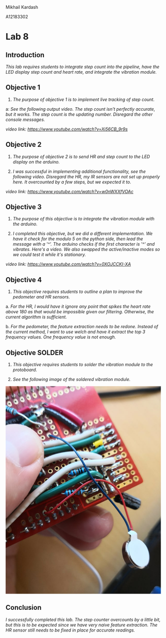 Mikhail Kardash

A12183302

# Lab 8

## Introduction

*This lab requires students to integrate step count into the pipeline, have the LED display step count and heart rate, and integrate the vibration module.*

## Objective 1

1. *The purpose of objective 1 is to implement live tracking of step count.*

a: *See the following output video. The step count isn't perfectly accurate, but it works. The step count is the updating number. Disregard the other console messages.*

*video link: https://www.youtube.com/watch?v=Xi56CB_9r9s*

## Objective 2

1. *The purpose of objective 2 is to send HR and step count to the LED display on the arduino.*

2. *I was successful in implementing additional functionality, see the following video. Disregard the HR, my IR sensors are not set up properly here. It overcounted by a few steps, but we expected it to.*

*video link: https://www.youtube.com/watch?v=w0nWXXfVOAc*


## Objective 3

1. *The purpose of this objective is to integrate the vibration module with the arduino.*

2. *I completed this objective, but we did a different implementation. We have it check for the modulo 5 on the python side, then lead the message with a '^'. The arduino checks if the first character is '^' and vibrates. Here's a video. We also swapped the active/inactive modes so we could test it while it's stationary.*

*video link:  https://www.youtube.com/watch?v=0XOJCCKI-XA*


## Objective 4

1. *This objective requires students to outline a plan to improve the pedometer and HR sensors.*

a. *For the HR, I would have it ignore any point that spikes the heart rate above 180 as that would be impossible given our filtering. Otherwise, the current algorithm is sufficient.*

b. *For the pedometer, the feature extraction needs to be redone. Instead of the current method, I want to use welch and have it extract the top 3 frequency values. One frequency value is not enough.*

## Objective SOLDER

1. *This objective requires students to solder the vibration module to the protoboard.*

2. *See the following image of the soldered vibration module.*

![vibrate](Images/vibrate.jpg)

## Conclusion

*I successfully completed this lab. The step counter overcounts by a little bit, but this is to be expected since we have very naive feature extraction. The HR sensor still needs to be fixed in place for accurate readings.*
